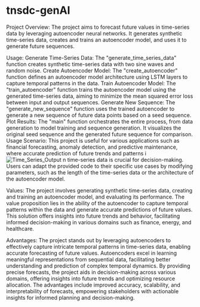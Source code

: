 # tnsdc-genAI

Project Overview: The project aims to forecast future values in time-series data by leveraging autoencoder neural networks. It generates synthetic time-series data, creates and trains an autoencoder model, and uses it to generate future sequences.

Usage: Generate Time-Series Data: The "generate_time_series_data" function creates synthetic time-series data with two sine waves and random noise. Create Autoencoder Model: The "create_autoencoder" function defines an autoencoder model architecture using LSTM layers to capture temporal patterns in the data. Train Autoencoder Model: The "train_autoencoder" function trains the autoencoder model using the generated time-series data, aiming to minimize the mean squared error loss between input and output sequences. Generate New Sequence: The "generate_new_sequence" function uses the trained autoencoder to generate a new sequence of future data points based on a seed sequence. Plot Results: The "main" function orchestrates the entire process, from data generation to model training and sequence generation. It visualizes the original seed sequence and the generated future sequence for comparison. Usage Scenario: This project is useful for various applications such as financial forecasting, anomaly detection, and predictive maintenance, where accurate prediction of future trends and patterns i![Time_Series_Output](https://github.com/Haarianandh/tnsdc-genAI/assets/114047501/7421f779-fa12-4dd9-8702-308d64f8ab69)
n time-series data is crucial for decision-making. Users can adapt the provided code to their specific use cases by modifying parameters, such as the length of the time-series data or the architecture of the autoencoder model.

Values: The project involves generating synthetic time-series data, creating and training an autoencoder model, and evaluating its performance. The value proposition lies in the ability of the autoencoder to capture temporal patterns within the data and generate accurate predictions of future values. This solution offers insights into future trends and behavior, facilitating informed decision-making in various domains such as finance, energy, and healthcare.

Advantages: The project stands out by leveraging autoencoders to effectively capture intricate temporal patterns in time-series data, enabling accurate forecasting of future values. Autoencoders excel in learning meaningful representations from sequential data, facilitating better understanding and prediction of complex temporal dynamics. By providing precise forecasts, the project aids in decision-making across various domains, offering insights into future trends and optimizing resource allocation. The advantages include improved accuracy, scalability, and interpretability of forecasts, empowering stakeholders with actionable insights for informed planning and decision-making.


